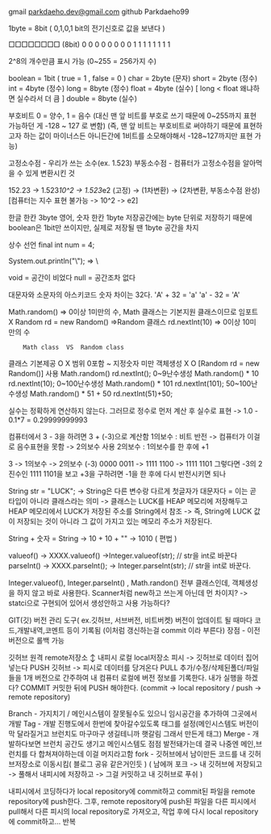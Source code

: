 gmail parkdaeho.dev@gmail.com
github Parkdaeho99


1byte = 8bit
( 0,1,0,1 bit의 전기신호로 값을 보낸다 )

□□□□□□□□ (8bit)
0 0  0 0 0  0 0 0
1 1  1 1 1  1 1 1

2^8의 개수만큼 표시 가능
(0~255 = 256가지 수)

boolean = 1bit ( true = 1 , false = 0 )
char = 2byte (문자)
short = 2byte (정수)
int = 4byte (정수)
long = 8byte (정수)
float = 4byte (실수) [ long < float 왜냐하면 실수라서 더 큼 ]
double = 8byte (실수)

부호비트 0 = 양수, 1 = 음수
(대신 맨 앞 비트를 부호로 쓰기 때문에 0~255까지 표현 가능하던 게 -128 ~ 127 로 변함)
(즉, 맨 앞 비트는 부호비트로 써야하기 때문에 표현하고자 하는 값이 마이너스든 아니든간에 1비트를 소모해야해서 -128~127까지만 표현 가능)

고정소수점 - 우리가 쓰는 소수(ex. 1.523)
부동소수점 - 컴퓨터가 고정소수점을 알아먹을 수 있게 변환시킨 것

152.23 -> 1.523*10^2 -> 1.523*e2
(고정)  -> (1차변환)    -> (2차변환, 부동소수점 완성)
                                [컴퓨터는 지수 표현 불가능 -> 10^2 -> e2]

한글 한칸 3byte
영어, 숫자 한칸 1byte
저장공간에는 byte 단위로 저장하기 때문에 boolean은 1bit만 쓰이지만, 실제로 저장될 땐 1byte 공간을 차지

상수 선언
final int num = 4;

System.out.println("\\"); => \

void = 공간이 비었다
null = 공간조차 없다

대문자와 소문자의 아스키코드 숫자 차이는 32다.
'A' + 32 = 'a'
'a' - 32 = 'A'

Math.random() => 0이상 1미만의 수, Math 클래스는 기본지원 클래스이므로 임포트X
Random rd = new Random() =>Random 클래스
	rd.nextInt(10) => 0이상 10미만의 수

		Math class	VS	Random class
클래스 기본제공	O			X
범위			0포함 ~ 지정숫자 미만
객체생성		X			O [Random rd = new Random()]
사용		Math.random()		rd.nextInt();
0~9난수생성	Math.random() * 10	rd.nextInt(10);
0~100난수생성	Math.random() * 101	rd.nextInt(101);
50~100난수생성	Math.random() * 51 + 50	rd.nextInt(51)+50;

실수는 정확하게 연산하지 않는다. 
그러므로 정수로 먼저 계산 후 실수로 표현
-> 1.0 - 0.1*7 = 0.29999999993

컴퓨터에서 3 - 3을 하려면 3 + (-3)으로 계산함
1의보수 : 비트 반전 -> 컴퓨터가 이걸로 음수표현을 못함 -> 2의보수 사용
2의보수 : 1의보수를 한 후에 +1

3	  -> 1의보수    -> 2의보수 (-3)
0000 0011 -> 1111 1100 -> 1111 1101
그렇다면 -3의 2진수인 1111 1101을 보고 +3을 구하려면 -1을 한 후에 다시 반전시키면 되나

String str = "LUCK";
-> String은 다른 변수랑 다르게 첫글자가 대문자다 = 이는 곧 타입이 아니라 클래스라는 의미
-> 클래스는 LUCK를 HEAP 메모리에 저장해두고 HEAP 메모리에서 LUCK가 저장된 주소를 String에서 참조
-> 즉, String에 LUCK 값이 저장되는 것이 아니라 그 값이 가지고 있는 메모리 주소가 저장된다.

String + 숫자 = String
-> 10 + 10 + "" -> 1010 ( 편법 )

valueof()
-> XXXX.valueof()
->Integer.valueof(str); // str을 int로 바꾼다
parseInt()
-> XXXX.parseInt();
-> Integer.parseInt(str); // str을 int로 바꾼다.

Integer.valueof(), Integer.parseInt() , Math.randon()
전부 클래스인데, 객체생성을 하지 않고 바로 사용한다.
Scanner처럼 new하고 쓰는게 아닌데 먼 차이지?
-> statci으로 구현되어 있어서 생성안하고 사용 가능하다?

GIT(깃)
버전 관리 도구( ex.깃허브, 서브버전, 비트버켓)
버전이 업데이트 될 때마다 코드,개발내역,코멘트 등이 기록됨 (이처럼 갱신하는걸 commit 이라 부른다)
장점 - 이전 버전으로 롤백 가능

깃허브 원격 remote저장소
	↕
내피시 로컬 local저장소
피시 -> 깃허브로 데이터 집어넣는다 PUSH
깃허브 -> 피시로 데이터를 당겨온다 PULL
추가/수정/삭제된폴더/파일들을 1개 버전으로 간주하여 내 컴퓨터 로컬에 버전 정보를 기록한다. 내가 실행을 하겠다? COMMIT
커밋한 뒤에 PUSH 해야한다.
(commit -> local repository / push -> remote repository)

Branch - 가지치기 / 메인시스템이 잘못될수도 있으니 임시공간을 추가하여 그곳에서 개발
Tag - 개발 진행도에서 한번에 찾아갈수있도록 태그를 설정(메인시스템도 버전이 막 달라질거고 브런치도 마구마구 생길테니까 햇갈림 그래서 만든게 태그)
Merge - 개발하다보면 브런치 공간도 생기고 메인시스템도 점점 발전돼가는데 결국 나중엔 메인,브런치를 다 합쳐져야하는데 이걸 머지라고함
fork - 깃허브에서 남이만든 코드를 내 깃허브저장소로 이동시킴( 블로그 공유 같은거인듯 )
( 남에꺼 포크 -> 내 깃허브에 저장되고 -> 풀해서 내피시에 저장하고 -> 그걸 커밋하고 내 깃허브로 푸쉬 )

내피시에서 코딩하다가 local repository에 commit하고
commit된 파일을 remote repository에 push한다.
그후, remote repository에 push된 파일을 다른 피시에서 pull해서 다른 피시의 local repository로 가져오고,
작업 후에 다시 local repository에 commit하고... 반복
